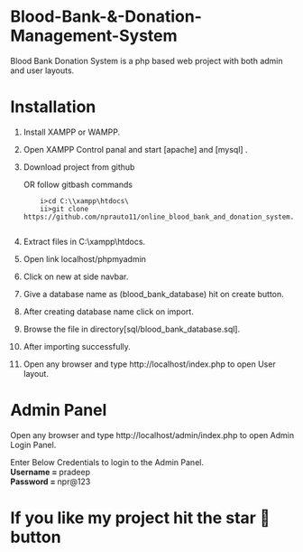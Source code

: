 # Blood-Bank-&-Donation-Management-System

Blood Bank Donation System is a php based web project with both admin and user layouts.

# Installation

1. Install XAMPP or WAMPP.

2. Open XAMPP Control panal and start [apache] and [mysql] .

3. Download project from github

   OR follow gitbash commands <br>
     ```t
         i>cd C:\\xampp\htdocs\
         ii>git clone https://github.com/nprauto11/online_blood_bank_and_donation_system.git
     
     
4. Extract files in C:\xampp\htdocs.

5. Open link localhost/phpmyadmin

6. Click on new at side navbar.

7. Give a database name as (blood_bank_database) hit on create button.

8. After creating database name click on import.

9. Browse the file in directory[sql/blood_bank_database.sql].

10. After importing successfully.

11. Open any browser and type http://localhost/index.php to open User layout.
     
# Admin Panel
   Open any browser and type http://localhost/admin/index.php to open Admin Login Panel.
   
   Enter Below Credentials to login to the Admin Panel.<br>
   <b> Username = </b> pradeep<br>
   <b>Password = </b> npr@123
   
# If you like my project hit the star 🌟 button

